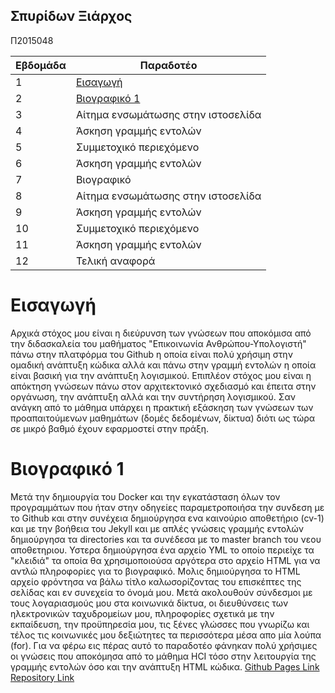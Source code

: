 ## Σπυρίδων Ξιάρχος
Π2015048

| Εβδομάδα | Παραδοτέο |
| --- | --- |
| 1 | [Εισαγωγή](#Εισαγωγή) |
| 2 | [Βιογραφικό 1](#Βιογραφικό-1) |
| 3 | Αίτημα ενσωμάτωσης στην ιστοσελίδα |
| 4 | Άσκηση γραμμής εντολών |
| 5 | Συμμετοχικό περιεχόμενο |
| 6 | Άσκηση γραμμής εντολών |
| 7 | Βιογραφικό |
| 8 | Αίτημα ενσωμάτωσης στην ιστοσελίδα |
| 9 | Άσκηση γραμμής εντολών |
| 10 | Συμμετοχικό περιεχόμενο |
| 11 | Άσκηση γραμμής εντολών |
| 12 | Τελική αναφορά |

# Εισαγωγή
Αρχικά στόχος μου είναι η διεύρυνση των γνώσεων που αποκόμισα από την διδασκαλεία του μαθήματος "Επικοινωνία Ανθρώπου-Υπολογιστή" πάνω στην πλατφόρμα του Github η οποία είναι πολύ χρήσιμη στην ομαδική ανάπτυξη κώδικα αλλά και πάνω στην γραμμή εντολών η οποία είναι βασική για την ανάπτυξη λογισμικού. Επιπλέον στόχος μου είναι η απόκτηση γνώσεων πάνω στον αρχιτεκτονικό σχεδιασμό και έπειτα στην οργάνωση, την ανάπτυξη αλλά και την συντήρηση λογισμικού. Σαν ανάγκη από το μάθημα υπάρχει η πρακτική εξάσκηση των γνώσεων των προαπαιτούμενων μαθημάτων (δομές δεδομένων, δίκτυα) διότι ως τώρα σε μικρό βαθμό έχουν εφαρμοστεί στην πράξη.

# Βιογραφικό 1
Μετά την δημιουργία του Docker και την εγκατάσταση όλων τον προγραμμάτων που ήταν στην οδηγείες παραμετροποιήσα την συνδεση με το Github και στην συνέχεια δημιούργησα ενα καινούριο αποθετήριο (cv-1) και με την βοήθεια του Jekyll και με απλές γνώσεις γραμμής εντολών δημιούργησα τα directories και τα συνέδεσα με το master branch του νεου αποθετηριου. Υστερα δημιούργησα ένα αρχείο YML το οποίο περιείχε τα "κλειδιά" τα οποία θα χρησιμοποιούσα αργότερα στο αρχείο HTML για να αντλώ πληροφορίες για το βιογραφικό. Μολις δημιούργησα το HTML αρχείο φρόντησα να βάλω τίτλο καλωσορίζοντας του επισκέπτες της σελίδας και εν συνεχεία το όνομά μου. Μετά ακολουθούν σύνδεσμοι με τους λογαριασμούς μου στα κοινωνικά δίκτυα, οι διευθύνσεις των ηλεκτρονικών ταχυδρομείων μου, πληροφορίες σχετικά με την εκπαίδευση, την προϋπηρεσία μου, τις ξένες γλώσσες που γνωρίζω και τέλος τις κοινωνικές μου δεξιώτητες τα περισσότερα μέσα απο μία λούπα (for). Για να φέρω εις πέρας αυτό το παραδοτέο φάνηκαν πολύ χρήσιμες οι γνώσεις που αποκόμησα από το μάθημα HCI τόσο στην λειτουργία της γραμμής εντολών όσο και την ανάπτυξη HTML κώδικα.
[Github Pages Link](https://p15xiar.github.io/cv-1/)
[Repository Link](https://github.com/p15xiar/cv-1/tree/master)
